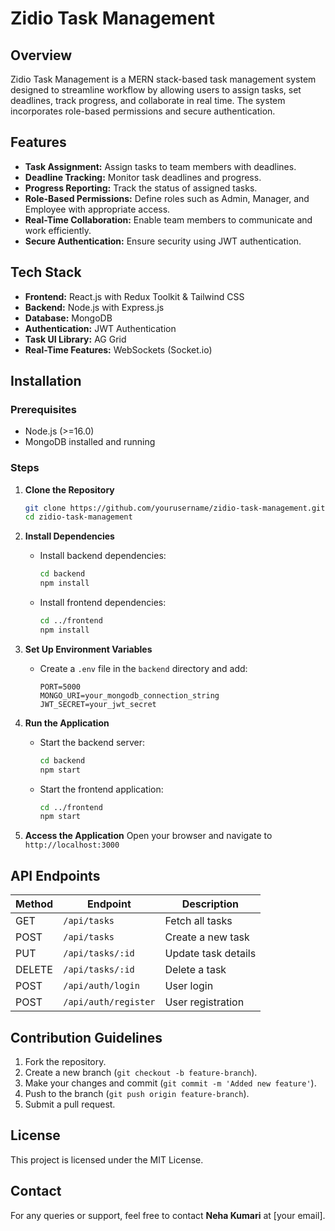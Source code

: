 # Zidio Task Management

## Overview
Zidio Task Management is a MERN stack-based task management system designed to streamline workflow by allowing users to assign tasks, set deadlines, track progress, and collaborate in real time. The system incorporates role-based permissions and secure authentication.

## Features
- **Task Assignment:** Assign tasks to team members with deadlines.
- **Deadline Tracking:** Monitor task deadlines and progress.
- **Progress Reporting:** Track the status of assigned tasks.
- **Role-Based Permissions:** Define roles such as Admin, Manager, and Employee with appropriate access.
- **Real-Time Collaboration:** Enable team members to communicate and work efficiently.
- **Secure Authentication:** Ensure security using JWT authentication.

## Tech Stack
- **Frontend:** React.js with Redux Toolkit & Tailwind CSS
- **Backend:** Node.js with Express.js
- **Database:** MongoDB
- **Authentication:** JWT Authentication
- **Task UI Library:** AG Grid
- **Real-Time Features:** WebSockets (Socket.io)

## Installation

### Prerequisites
- Node.js (>=16.0)
- MongoDB installed and running

### Steps
1. **Clone the Repository**
   ```bash
   git clone https://github.com/yourusername/zidio-task-management.git
   cd zidio-task-management
   ```

2. **Install Dependencies**
   - Install backend dependencies:
     ```bash
     cd backend
     npm install
     ```
   - Install frontend dependencies:
     ```bash
     cd ../frontend
     npm install
     ```

3. **Set Up Environment Variables**
   - Create a `.env` file in the `backend` directory and add:
     ```env
     PORT=5000
     MONGO_URI=your_mongodb_connection_string
     JWT_SECRET=your_jwt_secret
     ```

4. **Run the Application**
   - Start the backend server:
     ```bash
     cd backend
     npm start
     ```
   - Start the frontend application:
     ```bash
     cd ../frontend
     npm start
     ```

5. **Access the Application**
   Open your browser and navigate to `http://localhost:3000`

## API Endpoints

| Method | Endpoint            | Description |
|--------|---------------------|-------------|
| GET    | `/api/tasks`        | Fetch all tasks |
| POST   | `/api/tasks`        | Create a new task |
| PUT    | `/api/tasks/:id`    | Update task details |
| DELETE | `/api/tasks/:id`    | Delete a task |
| POST   | `/api/auth/login`   | User login |
| POST   | `/api/auth/register` | User registration |

## Contribution Guidelines
1. Fork the repository.
2. Create a new branch (`git checkout -b feature-branch`).
3. Make your changes and commit (`git commit -m 'Added new feature'`).
4. Push to the branch (`git push origin feature-branch`).
5. Submit a pull request.

## License
This project is licensed under the MIT License.

## Contact
For any queries or support, feel free to contact **Neha Kumari** at [your email].
